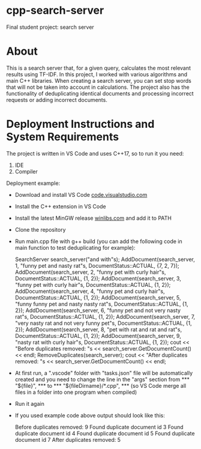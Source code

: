 # cpp-search-server

Final student project: search server

# About

This is a search server that, for a given query, calculates the most relevant results using TF-IDF.
In this project, I worked with various algorithms and main C++ libraries.
When creating a search server, you can set stop words that will not be taken into account in calculations. The project also has the functionality of deduplicating identical documents and processing incorrect requests or adding incorrect documents.

# Deployment Instructions and System Requirements

The project is written in VS Code and uses C++17, so to run it you need:
1. IDE
2. Compiler

Deployment example:
* Download and install VS Code [code.visualstudio.com](https://code.visualstudio.com/)
* Install the C++ extension in VS Code
* Install the latest MinGW release [winlibs.com](https://winlibs.com/#download-release) and add it to PATH
* Clone the repository
* Run main.cpp file with g++ build (you can add the following code in main function to test deduplicating for example):

    SearchServer search_server("and with"s);
    AddDocument(search_server, 1, "funny pet and nasty rat"s, DocumentStatus::ACTUAL, {7, 2, 7});
    AddDocument(search_server, 2, "funny pet with curly hair"s, DocumentStatus::ACTUAL, {1, 2});
    AddDocument(search_server, 3, "funny pet with curly hair"s, DocumentStatus::ACTUAL, {1, 2});
    AddDocument(search_server, 4, "funny pet and curly hair"s, DocumentStatus::ACTUAL, {1, 2});
    AddDocument(search_server, 5, "funny funny pet and nasty nasty rat"s, DocumentStatus::ACTUAL, {1, 2});
    AddDocument(search_server, 6, "funny pet and not very nasty rat"s, DocumentStatus::ACTUAL, {1, 2});
    AddDocument(search_server, 7, "very nasty rat and not very funny pet"s, DocumentStatus::ACTUAL, {1, 2});
    AddDocument(search_server, 8, "pet with rat and rat and rat"s, DocumentStatus::ACTUAL, {1, 2});
    AddDocument(search_server, 9, "nasty rat with curly hair"s, DocumentStatus::ACTUAL, {1, 2});
    cout << "Before duplicates removed: "s << search_server.GetDocumentCount() << endl;
    RemoveDuplicates(search_server);
    cout << "After duplicates removed: "s << search_server.GetDocumentCount() << endl;

* At first run, a ".vscode" folder with "tasks.json" file will be automatically created and you need to change the line in the "args" section from *** "${file}", *** to *** "${fileDirname}/*.cpp", *** (so VS Code merge all files in a folder into one program when compiled)
* Run it again
* If you used example code above output should look like this:

    Before duplicates removed: 9
    Found duplicate document id 3
    Found duplicate document id 4
    Found duplicate document id 5
    Found duplicate document id 7
    After duplicates removed: 5
